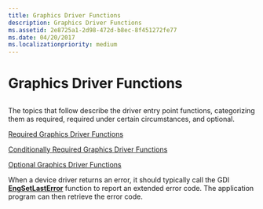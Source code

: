```yaml
---
title: Graphics Driver Functions
description: Graphics Driver Functions
ms.assetid: 2e8725a1-2d98-472d-b8ec-8f451272fe77
ms.date: 04/20/2017
ms.localizationpriority: medium
---
```


# Graphics Driver Functions


## <span id="ddk_graphics_driver_functions_gg"></span><span id="DDK_GRAPHICS_DRIVER_FUNCTIONS_GG"></span>


The topics that follow describe the driver entry point functions, categorizing them as required, required under certain circumstances, and optional.

[Required Graphics Driver Functions](required-graphics-driver-functions.md)

[Conditionally Required Graphics Driver Functions](conditionally-required-graphics-driver-functions.md)

[Optional Graphics Driver Functions](optional-graphics-driver-functions.md)

When a device driver returns an error, it should typically call the GDI [**EngSetLastError**](https://msdn.microsoft.com/library/windows/hardware/ff565015) function to report an extended error code. The application program can then retrieve the error code.

 

 





